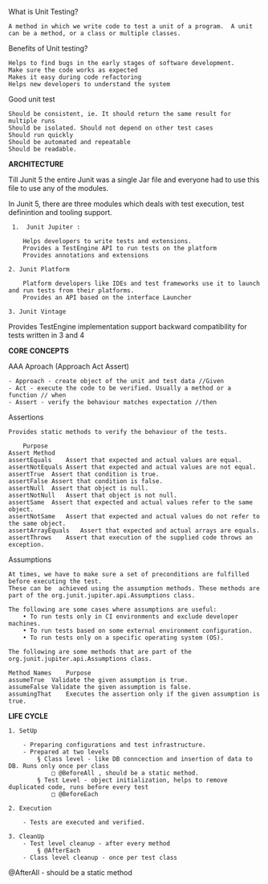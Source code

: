 What is Unit Testing?
	
	A method in which we write code to test a unit of a program.  A unit can be a method, or a class or multiple classes.
	
Benefits of Unit testing?
	
	Helps to find bugs in the early stages of software development.
	Make sure the code works as expected
	Makes it easy during code refactoring
	Helps new developers to understand the system
	
Good unit test

	Should be consistent, ie. It should return the same result for multiple runs
	Should be isolated. Should not depend on other test cases
	Should run quickly
	Should be automated and repeatable
	Should be readable.

**ARCHITECTURE**
	
Till Junit 5 the entire Junit was a single Jar file and everyone had to use this file to use any of the modules.

In Junit 5, there are three modules which deals with test execution, test definintion and tooling support.


	 1.  Junit Jupiter : 
		
		Helps developers to write tests and extensions.
		Provides a TestEngine API to run tests on the platform
		Provides annotations and extensions
		
	2. Junit Platform
		
		Platform developers like IDEs and test frameworks use it to launch and run tests from their platforms.
		Provides an API based on the interface Launcher

	3. Junit Vintage

Provides TestEngine implementation support backward compatibility for tests written in 3 and 4

**CORE CONCEPTS**

AAA Aproach (Approach Act Assert)

	- Approach - create object of the unit and test data //Given
	- Act - execute the code to be verified. Usually a method or a function // when
	- Assert - verify the behaviour matches expectation //then


Assertions

	Provides static methods to verify the behaviour of the tests.
	
		Purpose
	Assert Method
	assertEquals	Assert that expected and actual values are equal.
	assertNotEquals	Assert that expected and actual values are not equal.
	assertTrue	Assert that condition is true.
	assertFalse	Assert that condition is false.
	assertNull	Assert that object is null.
	assertNotNull	Assert that object is not null.
	assertSame	Assert that expected and actual values refer to the same object.
	assertNotSame	Assert that expected and actual values do not refer to the same object.
	assertArrayEquals	Assert that expected and actual arrays are equals.
	assertThrows	Assert that execution of the supplied code throws an exception.
	


Assumptions

	At times, we have to make sure a set of preconditions are fulfilled before executing the test.
	These can be  achieved using the assumption methods. These methods are part of the org.junit.jupiter.api.Assumptions class.
	
	The following are some cases where assumptions are useful:
		• To run tests only in CI environments and exclude developer machines.
		• To run tests based on some external environment configuration.
		• To run tests only on a specific operating system (OS).
	
	The following are some methods that are part of the org.junit.jupiter.api.Assumptions class.
	
	Method Names	Purpose
	assumeTrue	Validate the given assumption is true.
	assumeFalse	Validate the given assumption is false.
	assumingThat	Executes the assertion only if the given assumption is true.

 **LIFE CYCLE**

 	1. SetUp

		- Preparing configurations and test infrastructure.
		- Prepared at two levels
			§ Class level - like DB conncection and insertion of data to DB. Runs only once per class
				□ @BeforeAll , should be a static method.
			§ Test Level - object initialization, helps to remove duplicated code, runs before every test
				□ @BeforeEach
			
	2. Execution

		- Tests are executed and verified.
		
	3. CleanUp
		- Test level cleanup - after every method
			§ @AfterEach
		- Class level cleanup - once per test class
@AfterAll - should be a static method




